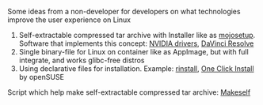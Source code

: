 Some ideas from a non-developer for developers on what technologies improve the user experience on Linux

1. Self-extractable compressed tar archive with Installer like as [mojosetup](https://github.com/icculus/mojosetup). Software that implements this concept: [NVIDIA drivers](https://www.nvidia.com/Download/driverResults.aspx/193095/en-us/), [DaVinci Resolve](https://www.blackmagicdesign.com/products/davinciresolve)
2. Single binary-file for Linux on container like as AppImage, but with full integrate, and works glibc-free distros
3. Using declarative files for installation. Example: [rinstall](https://github.com/danyspin97/rinstall), [One Click Install](https://en.opensuse.org/openSUSE:One_Click_Install) by openSUSE

Script which help make self-extractable compressed tar archive: [Makeself](https://github.com/megastep/makeself)
